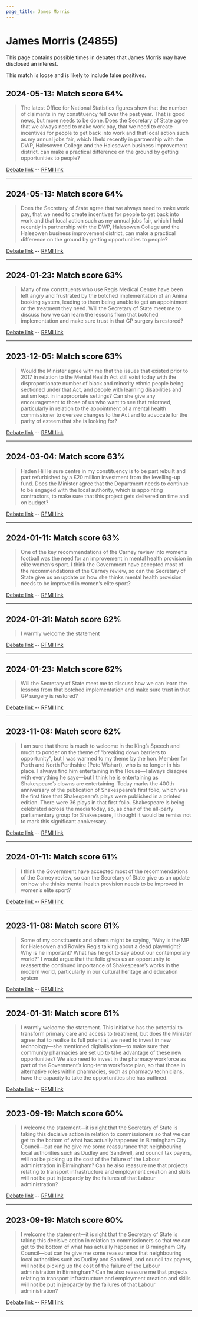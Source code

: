 ```yaml
---
page_title: James Morris
---
```


# James Morris  (24855)

This page contains possible times in debates that James Morris may have disclosed an interest.

This match is loose and is likely to include false positives. 



## 2024-05-13: Match score 64%

>The latest Office for National Statistics figures show that the number of claimants in my constituency fell over the past year. That is good news, but more needs to be done. Does the Secretary of State agree that we always need to make work pay, that we need to create incentives for people to get back into work and that local action such as my annual jobs fair, which I held recently in partnership with the DWP, Halesowen College and the Halesowen business improvement district, can make a practical difference on the ground by getting opportunities to people?

[Debate link](https://www.theyworkforyou.com/debates/?id=2024-05-13c.4.7)  --  [RFMI link](https://www.theyworkforyou.com/mp/24855/register)


---



## 2024-05-13: Match score 64%

>Does the Secretary of State agree that we always need to make work pay, that we need to create incentives for people to get back into work and that local action such as my annual jobs fair, which I held recently in partnership with the DWP, Halesowen College and the Halesowen business improvement district, can make a practical difference on the ground by getting opportunities to people?

[Debate link](https://www.theyworkforyou.com/debates/?id=2024-05-13c.4.7)  --  [RFMI link](https://www.theyworkforyou.com/mp/24855/register)


---



## 2024-01-23: Match score 63%

>Many of my constituents who use Regis Medical Centre have been left angry and frustrated by the botched implementation of an Anima booking system, leading to them being unable to get an appointment or the treatment they need. Will the Secretary of State meet me to discuss how we can learn the lessons from that botched implementation and make sure trust in that GP surgery is restored?

[Debate link](https://www.theyworkforyou.com/debates/?id=2024-01-23f.147.7)  --  [RFMI link](https://www.theyworkforyou.com/mp/24855/register)


---



## 2023-12-05: Match score 63%

>Would the Minister agree with me that the issues that existed prior to 2017 in relation to the Mental Health Act still exist today with the disproportionate number of black and minority ethnic people being sectioned under that Act, and people with learning disabilities and autism kept in inappropriate settings? Can she give any encouragement to those of us who want to see that reformed, particularly in relation to the appointment of a mental health commissioner to oversee changes to the Act and to advocate for the parity of esteem that she is looking for?

[Debate link](https://www.theyworkforyou.com/debates/?id=2023-12-05a.200.1)  --  [RFMI link](https://www.theyworkforyou.com/mp/24855/register)


---



## 2024-03-04: Match score 63%

>Haden Hill leisure centre in my constituency is to be part rebuilt and part refurbished by a £20 million investment from the levelling-up fund. Does the Minister agree that the Department needs to continue to be engaged with the local authority, which is appointing contractors, to make sure that this project gets delivered on time and on budget?

[Debate link](https://www.theyworkforyou.com/debates/?id=2024-03-04a.639.5)  --  [RFMI link](https://www.theyworkforyou.com/mp/24855/register)


---



## 2024-01-11: Match score 63%

>One of the key recommendations of the Carney review into women’s football was the need for an improvement in mental health provision in elite women’s sport. I think the Government have accepted most of the recommendations of the Carney review, so can the Secretary of State give us an update on how she thinks mental health provision needs to be improved in women’s elite sport?

[Debate link](https://www.theyworkforyou.com/debates/?id=2024-01-11b.436.0)  --  [RFMI link](https://www.theyworkforyou.com/mp/24855/register)


---



## 2024-01-31: Match score 62%

>I warmly welcome the statement

[Debate link](https://www.theyworkforyou.com/debates/?id=2024-01-31d.869.2)  --  [RFMI link](https://www.theyworkforyou.com/mp/24855/register)


---



## 2024-01-23: Match score 62%

>Will the Secretary of State meet me to discuss how we can learn the lessons from that botched implementation and make sure trust in that GP surgery is restored?

[Debate link](https://www.theyworkforyou.com/debates/?id=2024-01-23f.147.7)  --  [RFMI link](https://www.theyworkforyou.com/mp/24855/register)


---



## 2023-11-08: Match score 62%

>I am sure that there is much to welcome in the King’s Speech and much to ponder on the theme of “breaking down barriers to opportunity”, but I was warmed to my theme by the hon. Member for Perth and North Perthshire (Pete Wishart), who is no longer in his place. I always find him entertaining in the House—I always disagree with everything he says—but I think he is entertaining as Shakespeare’s clowns are entertaining. Today marks the 400th anniversary of the publication of Shakespeare’s first folio, which was the first time that Shakespeare’s plays were published in a printed edition. There were 36 plays in that first folio. Shakespeare is being celebrated across the media today, so, as chair of the all-party parliamentary group for Shakespeare, I thought it would be remiss not to mark this significant anniversary.

[Debate link](https://www.theyworkforyou.com/debates/?id=2023-11-08d.198.0)  --  [RFMI link](https://www.theyworkforyou.com/mp/24855/register)


---



## 2024-01-11: Match score 61%

>I think the Government have accepted most of the recommendations of the Carney review, so can the Secretary of State give us an update on how she thinks mental health provision needs to be improved in women’s elite sport?

[Debate link](https://www.theyworkforyou.com/debates/?id=2024-01-11b.436.0)  --  [RFMI link](https://www.theyworkforyou.com/mp/24855/register)


---



## 2023-11-08: Match score 61%

>Some of my constituents and others might be saying, “Why is the MP for Halesowen and Rowley Regis talking about a dead playwright? Why is he important? What has he got to say about our contemporary world?” I would argue that the folio gives us an opportunity to reassert the continued importance of Shakespeare’s works in the modern world, particularly in our cultural heritage and education system

[Debate link](https://www.theyworkforyou.com/debates/?id=2023-11-08d.198.0)  --  [RFMI link](https://www.theyworkforyou.com/mp/24855/register)


---



## 2024-01-31: Match score 61%

>I warmly welcome the statement. This initiative has the potential to transform primary care and access to treatment, but does the Minister agree that to realise its full potential, we need to invest in new technology—she mentioned digitalisation—to make sure that community pharmacies are set up to take advantage of these new opportunities? We also need to invest in the pharmacy workforce as part of the Government’s long-term workforce plan, so that those in alternative roles within pharmacies, such as pharmacy technicians, have the capacity to take the opportunities she has outlined.

[Debate link](https://www.theyworkforyou.com/debates/?id=2024-01-31d.869.2)  --  [RFMI link](https://www.theyworkforyou.com/mp/24855/register)


---



## 2023-09-19: Match score 60%

>I welcome the statement—it is right that the Secretary of State is taking this decisive action in relation to commissioners so that we can get to the bottom of what has actually happened in Birmingham City Council—but can he give me some reassurance that neighbouring local authorities such as Dudley and Sandwell, and council tax payers, will not be picking up the cost of the failure of the Labour administration in Birmingham? Can he also reassure me that projects relating to transport infrastructure and employment creation and skills will not be put in jeopardy by the failures of that Labour administration?

[Debate link](https://www.theyworkforyou.com/debates/?id=2023-09-19c.1269.1)  --  [RFMI link](https://www.theyworkforyou.com/mp/24855/register)


---



## 2023-09-19: Match score 60%

>I welcome the statement—it is right that the Secretary of State is taking this decisive action in relation to commissioners so that we can get to the bottom of what has actually happened in Birmingham City Council—but can he give me some reassurance that neighbouring local authorities such as Dudley and Sandwell, and council tax payers, will not be picking up the cost of the failure of the Labour administration in Birmingham? Can he also reassure me that projects relating to transport infrastructure and employment creation and skills will not be put in jeopardy by the failures of that Labour administration?

[Debate link](https://www.theyworkforyou.com/debates/?id=2023-09-19c.1269.1)  --  [RFMI link](https://www.theyworkforyou.com/mp/24855/register)


---

